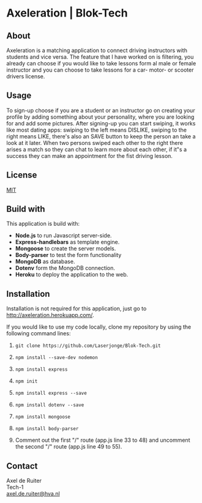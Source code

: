# Axeleration | Blok-Tech

## About
Axeleration is a matching application to connect driving instructors with students and vice versa. The feature that I have worked on is filtering, you already can choose if you would like to take lessons form al male or female instructor and you can choose to take lessons for a car- motor- or scooter drivers license. 

## Usage
To sign-up choose if you are a student or an instructor go on creating your profile by adding something about your personality, where you are looking for and add some pictures. After signing-up you can start swiping, it works like most dating apps: swiping to the left means DISLIKE, swiping to the right means LIKE, there's also an SAVE button to keep the person an take a look at it later. When two persons swiped each other to the right there arises a match so they can chat to learn more about each other, if it"s a success they can make an appointment for the fist driving lesson.

## License
[MIT](https://github.com/Laserjonge/Blok-Tech/blob/main/LICENSE)

## Build with
This application is build with:
* **Node.js** to run Javascript server-side.
* **Express-handlebars** as template engine.
* **Mongoose** to create the server models.
* **Body-parser** to test the form functionality
* **MongoDB** as database.
* **Dotenv** form the MongoDB connection.
* **Heroku** to deploy the application to the web.

## Installation
Installation is not required for this application, just go to http://axeleration.herokuapp.com/.

If you would like to use my code locally, clone my repository by using the following command lines:

1. `git clone https://github.com/Laserjonge/Blok-Tech.git`

1. `npm install --save-dev nodemon`

1. `npm install express`

1. `npm init`

1. `npm install express --save`

1. `npm install dotenv --save`

1. `npm install mongoose`

1. `npm install body-parser`

1. Comment out the first "/" route (app.js line 33 to 48) and uncomment the second "/" route (app.js line 49 to 55).

## Contact
Axel de Ruiter
<br>
Tech-1
<Br>
axel.de.ruiter@hva.nl